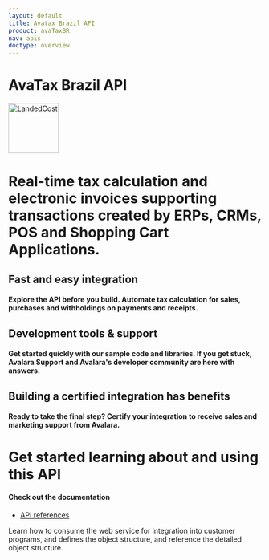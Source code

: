```yaml
---
layout: default
title: Avatax Brazil API
product: avaTaxBR
nav: apis
doctype: overview
---
```

<div class="row bg-map padding-bottom">
  <div class="col-md-8 col-md-offset-2 text-center ">
    <h1 class="h1p">AvaTax Brazil API</h1>
    <img src="/public/images/devdot/DevDotSvgGAssets_TaxCaLculation.svg" height="100" alt="LandedCost" />
  </div>
</div>
<div class="row border-top padding-top padding-bottom">
  <div class="col-md-8 col-md-offset-2 text-center">
    <h1 class="h1p">Real-time tax calculation and electronic invoices supporting transactions created by ERPs, CRMs, POS and Shopping Cart Applications. </h1>
     <h2>Fast and easy integration</h2>
     <h4 class="text-left">Explore the API before you build. Automate tax calculation for sales, purchases and withholdings on payments and receipts.
     </h4>
     <h2>Development tools & support</h2>
     <h4 class="text-left">Get started quickly with our sample code and libraries. If you get stuck, Avalara Support and Avalara's developer community are here with answers.
     </h4>
     <h2>Building a certified integration has benefits</h2>
     <h4 class="text-left">Ready to take the final step? Certify your integration to receive sales and marketing support from Avalara.
     </h4>
  </div>

</div>
<div class="row border-top padding-top padding-bottom">
  <div class="col-md-8 col-md-offset-2 text-center">
    <h1 class="h1p">Get started learning about and using this API</h1>
    <div class="row card card-border-top">
        <div class="col-md-3 col-md-offset-2">
            <h4>Check out the documentation</h4>
        </div>
    </div>
    <div class="row card">
        <div class="col-md-3 col-md-offset-2 padding-top">
            <ul class="pipe">
                <li><a href="/api-reference/avataxbr/index/models/">API references</a></li>
            </ul>
        </div>
    </div>
    <div class="row card">
        <div class="col-md-3 col-md-offset-2 padding-top">
            <p class="text-left">Learn how to consume the web service for
               integration into customer programs, and defines
               the object structure, and reference the detailed
               object structure.
            </p>
        </div>
    </div>
  </div>
</div>
